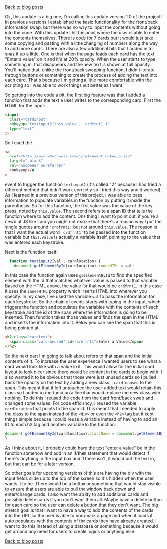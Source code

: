 [Back to blog posts](../blog.html)

Ok, this update is a big one, I'm calling this update version 1.0 of the project! In previous versions I established the basic functionality for the front/back information swap, but there was no way to input the contents without going into the code. With this update I hit the point where the user is able to enter the contents themselves. There is code for 7 cards but it would just take some copying and pasting with a little changing of numbers along the way to add more cards. There are also a few additional bits that I added in to snaz it up a little. One is that when the page loads each card has the text "Enter a value" on it and it's at 20% opacity. When the user starts to type something in, that disappears and the new text is shown at full opacity. You'll notice that, unlike the front/back swapping function, I didn't iterate through buttons or something to create the process of adding the text into each card. That's because I'm getting a little more comfortable with the scripting so I was able to work things out better as I went.

So getting into the code a bit, the first big feature was that I added a function that adds the text a user writes to the corresponding card. First the HTML for the input:

```html
<input
  class="cardinput"
  onkeyup="textinput2(this.value , 'crdfrnt1')"
  type="text"
/>
```

So I used the

```html
<a
  href="http://www.w3schools.com/jsref/event_onkeyup.asp"
  target="_blank"
  rel="noopener noreferrer"
  >onkeyup</a
>
```

event to trigger the function `textinput2` (it's called "2" because I had tried a different method that didn't work correctly so I tried this way and it worked). As I learned in a previous version of this project, I was able to pass information to populate variables in the function by putting it inside the parenthesis. So for this function, the first value was the value of the key press, noted by `this.value`. The second refers to a span ID that tells the function where to add the content. One thing I want to point out, if you're a newb at JS like I am you might not realize that there's a reason why I put the single quotes around `'crdfrnt1'` but not around `this.value`. The reason is that I want the actual word `'crdfrnt1'` to be passed into the function variable but `this.value` is actually a variable itself, pointing to the value that was entered each keystroke.

Next is the function itself:

```javascript
  function textinput2(val , cardlocation) {
    document.getElementById(cardlocation).innerHTML = val;
```

In this case the function again uses `getElementById` to find the specified element with the Id that matches whatever value is passed to that variable. Based on the HTML above, the value for that would be `crdfrnt1`. In this case it uses the `innerHTML` property which inserts HTML into wherever you specify. In my case, I've used the variable `val` to pass the information for each keystroke. So the chain of events starts with typing in the input, which triggers the function and populates the variables with the contents of each keystroke and the id of the span where the information is going to be inserted. Then function takes those values and finds the span in the HTML and inserts the information into it. Below you can see the span that this is being pointed at.

```html
<h2 class="cardtext">
  <span class="card-unused" id="crdfrnt1">Enter a Value</span>
</h2>
```

So the next part I'm going to talk about refers to that span and the initial contents of it. To increase the user experience I wanted users to see what a card would look like with a value in it. This would allow for the initial card layout to look nicer since there would be content in the cards to begin with. I also wanted it to be obvious that those were just unused cards so I pulled back the opacity on the text by adding a new class: `.card-unused` to the span. This meant that if left untouched the user-added text would retain this class so I added to the function a line that would replace the new class with nothing. To do this I reused the code from the card front/back swap and changed some values. For code efficiency, I reused the variable `cardlocation` that points to the span id. This meant that I needed to apply the class to the span instead of the `<div>` or even the `<h2>` tag but it kept things simple because I could reuse a variable instead of having to add an ID to each h2 tag and another variable to the function.

```javascript
document.getElementById(cardlocation).className = document.getElementById(cardlocation).className.replace( /(?:^|\s)card-unused(?!\S)/g , '' );
}
```

As I think about it, I probably could have the text "enter a value" be in the function somehow and add in an if/then statement that would detect if there's anything in the input box and if there isn't, it would put the text in, but that can be for a later version.

So other goals for upcoming versions of this are having the div with the input fields slide up to the top of the screen so it's hidden when the user wants it to be. There would be a button or something that would stay visible to ensure that users are able to pull the window back down and enter/change cards. I also want the ability to add additional cards and possibly delete cards if you don't want them all. Maybe have a delete button for each card so the user can delete a button that they don't want. The big stretch goal is that I want to have a way to add the contents of the cards into the URL so the user is able to bookmark a page and when it loads it auto populates with the contents of the cards they have already created. I want to do this instead of using a database or something because it would get around any need for users to create logins or anything else.

[Back to blog posts](../blog.html)
